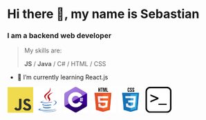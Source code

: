 # Hi there 👋, my name is Sebastian
### I am a **backend** web developer

> My skills are:
> 
> **JS** / **Java** / C# / HTML / CSS

- 🌱 I’m currently learning React.js

<div>
    <picture>
        <img alt="Javascript" src="Javascript.png" width="60" title="Javascript" />
    </picture>
    <picture>
        <img alt="Java" src="Java.png" width="60" title="Java" />
    </picture>
    <picture>
        <img alt="Csharp" src="Csharp.png" width="60" title="C#" />
    </picture>
    <picture>
        <source media="(prefers-color-scheme: dark)" srcset="HTML-Dark.png">
        <source media="(prefers-color-scheme: light)" srcset="HTML-Light.png">
        <img alt="HTML" src="HTML-Light.png" width="60" title="HTML" />
    </picture>
    <picture>
        <source media="(prefers-color-scheme: dark)" srcset="CSS-Dark.png">
        <source media="(prefers-color-scheme: light)" srcset="CSS-Light.png">
            <img alt="CSS" src="CSS-Light.png" width="60" title="CSS" />
    </picture>
    <picture>
       <source media="(prefers-color-scheme: dark)" srcset="BASH-Dark.png">
       <source media="(prefers-color-scheme: light)" srcset="BASH-Light.png">
       <img alt="BASH" src="BASH-Light.png" width="60" title="BASH"
    </picture>  
</div>
